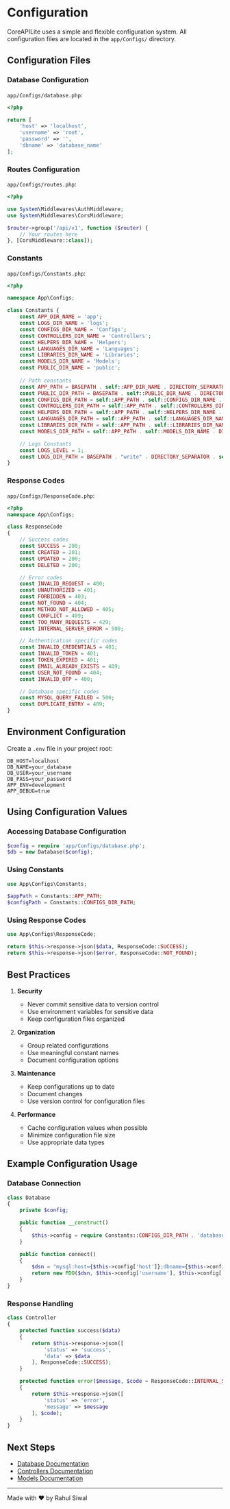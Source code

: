 # Configuration

CoreAPILite uses a simple and flexible configuration system. All configuration files are located in the `app/Configs/` directory.

## Configuration Files

### Database Configuration

`app/Configs/database.php`:
```php
<?php

return [
    'host' => 'localhost',
    'username' => 'root',
    'password' => '',
    'dbname' => 'database_name'
];
```

### Routes Configuration

`app/Configs/routes.php`:
```php
<?php

use System\Middlewares\AuthMiddleware;
use System\Middlewares\CorsMiddleware;

$router->group('/api/v1', function ($router) {
    // Your routes here
}, [CorsMiddleware::class]);
```

### Constants

`app/Configs/Constants.php`:
```php
<?php

namespace App\Configs;

class Constants {
    const APP_DIR_NAME = 'app';
    const LOGS_DIR_NAME = 'logs';
    const CONFIGS_DIR_NAME = 'Configs';
    const CONTROLLERS_DIR_NAME = 'Controllers';
    const HELPERS_DIR_NAME = 'Helpers';
    const LANGUAGES_DIR_NAME = 'Languages';
    const LIBRARIES_DIR_NAME = 'Libraries';
    const MODELS_DIR_NAME = 'Models';
    const PUBLIC_DIR_NAME = 'public';
    
    // Path constants
    const APP_PATH = BASEPATH . self::APP_DIR_NAME . DIRECTORY_SEPARATOR;
    const PUBLIC_DIR_PATH = BASEPATH . self::PUBLIC_DIR_NAME . DIRECTORY_SEPARATOR;
    const CONFIGS_DIR_PATH = self::APP_PATH . self::CONFIGS_DIR_NAME . DIRECTORY_SEPARATOR;
    const CONTROLLERS_DIR_PATH = self::APP_PATH . self::CONTROLLERS_DIR_NAME . DIRECTORY_SEPARATOR;
    const HELPERS_DIR_PATH = self::APP_PATH . self::HELPERS_DIR_NAME . DIRECTORY_SEPARATOR;
    const LANGUAGES_DIR_PATH = self::APP_PATH . self::LANGUAGES_DIR_NAME . DIRECTORY_SEPARATOR;
    const LIBRARIES_DIR_PATH = self::APP_PATH . self::LIBRARIES_DIR_NAME . DIRECTORY_SEPARATOR;
    const MODELS_DIR_PATH = self::APP_PATH . self::MODELS_DIR_NAME . DIRECTORY_SEPARATOR;

    // Logs Constants
    const LOGS_LEVEL = 1;
    const LOGS_DIR_PATH = BASEPATH . "write" . DIRECTORY_SEPARATOR . self::LOGS_DIR_NAME . DIRECTORY_SEPARATOR;
}
```

### Response Codes

`app/Configs/ResponseCode.php`:
```php
<?php
namespace App\Configs;

class ResponseCode
{
    // Success codes
    const SUCCESS = 200;
    const CREATED = 201;
    const UPDATED = 200;
    const DELETED = 200;

    // Error codes
    const INVALID_REQUEST = 400;
    const UNAUTHORIZED = 401;
    const FORBIDDEN = 403;
    const NOT_FOUND = 404;
    const METHOD_NOT_ALLOWED = 405;
    const CONFLICT = 409;
    const TOO_MANY_REQUESTS = 429;
    const INTERNAL_SERVER_ERROR = 500;

    // Authentication specific codes
    const INVALID_CREDENTIALS = 401;
    const INVALID_TOKEN = 401;
    const TOKEN_EXPIRED = 401;
    const EMAIL_ALREADY_EXISTS = 409;
    const USER_NOT_FOUND = 404;
    const INVALID_OTP = 400;

    // Database specific codes
    const MYSQL_QUERY_FAILED = 500;
    const DUPLICATE_ENTRY = 409;
}
```

## Environment Configuration

Create a `.env` file in your project root:

```env
DB_HOST=localhost
DB_NAME=your_database
DB_USER=your_username
DB_PASS=your_password
APP_ENV=development
APP_DEBUG=true
```

## Using Configuration Values

### Accessing Database Configuration

```php
$config = require 'app/Configs/database.php';
$db = new Database($config);
```

### Using Constants

```php
use App\Configs\Constants;

$appPath = Constants::APP_PATH;
$configPath = Constants::CONFIGS_DIR_PATH;
```

### Using Response Codes

```php
use App\Configs\ResponseCode;

return $this->response->json($data, ResponseCode::SUCCESS);
return $this->response->json($error, ResponseCode::NOT_FOUND);
```

## Best Practices

1. **Security**
   - Never commit sensitive data to version control
   - Use environment variables for sensitive data
   - Keep configuration files organized

2. **Organization**
   - Group related configurations
   - Use meaningful constant names
   - Document configuration options

3. **Maintenance**
   - Keep configurations up to date
   - Document changes
   - Use version control for configuration files

4. **Performance**
   - Cache configuration values when possible
   - Minimize configuration file size
   - Use appropriate data types

## Example Configuration Usage

### Database Connection

```php
class Database
{
    private $config;

    public function __construct()
    {
        $this->config = require Constants::CONFIGS_DIR_PATH . 'database.php';
    }

    public function connect()
    {
        $dsn = "mysql:host={$this->config['host']};dbname={$this->config['dbname']}";
        return new PDO($dsn, $this->config['username'], $this->config['password']);
    }
}
```

### Response Handling

```php
class Controller
{
    protected function success($data)
    {
        return $this->response->json([
            'status' => 'success',
            'data' => $data
        ], ResponseCode::SUCCESS);
    }

    protected function error($message, $code = ResponseCode::INTERNAL_SERVER_ERROR)
    {
        return $this->response->json([
            'status' => 'error',
            'message' => $message
        ], $code);
    }
}
```

## Next Steps

- [Database Documentation](../database/README.md)
- [Controllers Documentation](../controllers/README.md)
- [Models Documentation](../models/README.md)

---

Made with ❤️ by Rahul Siwal 